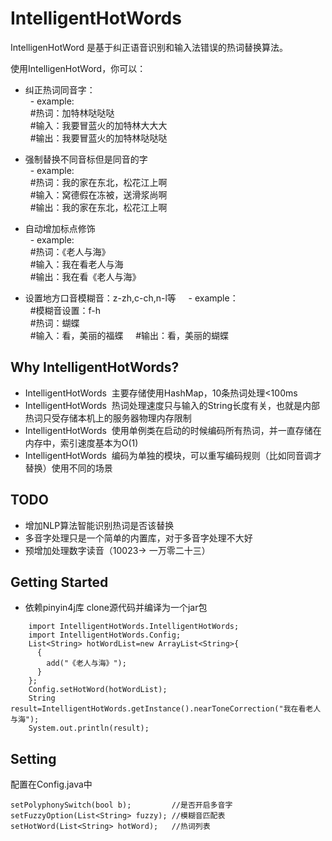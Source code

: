 # IntelligentHotWords

IntelligenHotWord 是基于纠正语音识别和输入法错误的热词替换算法。

使用IntelligenHotWord，你可以：
- 纠正热词同音字：   
   - example:   
   #热词：加特林哒哒哒   
   #输入：我要冒蓝火的加特林大大大   
   #输出：我要冒蓝火的加特林哒哒哒   
   
- 强制替换不同音标但是同音的字   
   - example:   
   #热词：我的家在东北，松花江上啊   
   #输入：窝德假在冻被，送滑浆尚啊   
   #输出：我的家在东北，松花江上啊   
   
- 自动增加标点修饰   
   - example:   
   #热词：《老人与海》   
   #输入：我在看老人与海   
   #输出：我在看《老人与海》   
   
- 设置地方口音模糊音：z-zh,c-ch,n-l等   
   - example：   
   #模糊音设置：f-h      
   #热词：蝴蝶     
   #输入：看，美丽的福蝶      
   #输出：看，美丽的蝴蝶   

## Why IntelligentHotWords?   

- IntelligentHotWords  主要存储使用HashMap，10条热词处理<100ms
- IntelligentHotWords  热词处理速度只与输入的String长度有关，也就是内部热词只受存储本机上的服务器物理内存限制
- IntelligentHotWords  使用单例类在启动的时候编码所有热词，并一直存储在内存中，索引速度基本为O(1)
- IntelligentHotWords  编码为单独的模块，可以重写编码规则（比如同音调才替换）使用不同的场景


## TODO
- 增加NLP算法智能识别热词是否该替换   
- 多音字处理只是一个简单的内置库，对于多音字处理不大好
- 预增加处理数字读音（10023-> 一万零二十三）


## Getting Started
- 依赖pinyin4j库
clone源代码并编译为一个jar包
```
    import IntelligentHotWords.IntelligentHotWords;
    import IntelligentHotWords.Config;
    List<String> hotWordList=new ArrayList<String>{
      {
        add("《老人与海》");
      }
    };
    Config.setHotWord(hotWordList);
    String result=IntelligentHotWords.getInstance().nearToneCorrection("我在看老人与海");
    System.out.println(result);
```

## Setting

 配置在Config.java中
 ```
 setPolyphonySwitch(bool b);         //是否开启多音字
 setFuzzyOption(List<String> fuzzy); //模糊音匹配表 
 setHotWord(List<String> hotWord);   //热词列表
 ```
